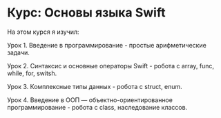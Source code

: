 # Курс: Основы языка Swift

На этом курся я изучил:

Урок 1. Введение в программирование - простые арифметические задачи.

Урок 2. Синтаксис и основные операторы Swift - робота с array, func, while, for, switsh.

Урок 3. Комплексные типы данных - робота с struct, enum.

Урок 4. Введение в ООП — объектно-ориентированное программирование - робота с class, наследование классов.
